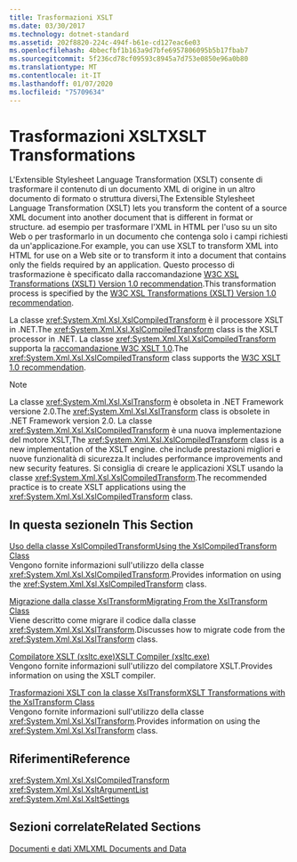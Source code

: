 ```yaml
---
title: Trasformazioni XSLT
ms.date: 03/30/2017
ms.technology: dotnet-standard
ms.assetid: 202f8820-224c-494f-b61e-cd127eac6e03
ms.openlocfilehash: 4bbecfbf1b163a9d7bfe6957806095b5b17fbab7
ms.sourcegitcommit: 5f236cd78cf09593c8945a7d753e0850e96a0b80
ms.translationtype: MT
ms.contentlocale: it-IT
ms.lasthandoff: 01/07/2020
ms.locfileid: "75709634"
---
```

# <a name="xslt-transformations"></a><span data-ttu-id="562af-102">Trasformazioni XSLT</span><span class="sxs-lookup"><span data-stu-id="562af-102">XSLT Transformations</span></span>
<span data-ttu-id="562af-103">L'Extensible Stylesheet Language Transformation (XSLT) consente di trasformare il contenuto di un documento XML di origine in un altro documento di formato o struttura diversi,</span><span class="sxs-lookup"><span data-stu-id="562af-103">The Extensible Stylesheet Language Transformation (XSLT) lets you transform the content of a source XML document into another document that is different in format or structure.</span></span> <span data-ttu-id="562af-104">ad esempio per trasformare l'XML in HTML per l'uso su un sito Web o per trasformarlo in un documento che contenga solo i campi richiesti da un'applicazione.</span><span class="sxs-lookup"><span data-stu-id="562af-104">For example, you can use XSLT to transform XML into HTML for use on a Web site or to transform it into a document that contains only the fields required by an application.</span></span> <span data-ttu-id="562af-105">Questo processo di trasformazione è specificato dalla raccomandazione [W3C XSL Transformations (XSLT) Version 1.0 recommendation](https://www.w3.org/TR/xslt-10/).</span><span class="sxs-lookup"><span data-stu-id="562af-105">This transformation process is specified by the [W3C XSL Transformations (XSLT) Version 1.0 recommendation](https://www.w3.org/TR/xslt-10/).</span></span>  
  
 <span data-ttu-id="562af-106">La classe <xref:System.Xml.Xsl.XslCompiledTransform> è il processore XSLT in .NET.</span><span class="sxs-lookup"><span data-stu-id="562af-106">The <xref:System.Xml.Xsl.XslCompiledTransform> class is the XSLT processor in .NET.</span></span> <span data-ttu-id="562af-107">La classe <xref:System.Xml.Xsl.XslCompiledTransform> supporta la [raccomandazione W3C XSLT 1.0](https://www.w3.org/TR/xslt-10/).</span><span class="sxs-lookup"><span data-stu-id="562af-107">The <xref:System.Xml.Xsl.XslCompiledTransform> class supports the [W3C XSLT 1.0 recommendation](https://www.w3.org/TR/xslt-10/).</span></span>  
  
> [!NOTE]
> <span data-ttu-id="562af-108">La classe <xref:System.Xml.Xsl.XslTransform> è obsoleta in .NET Framework versione 2.0.</span><span class="sxs-lookup"><span data-stu-id="562af-108">The <xref:System.Xml.Xsl.XslTransform> class is obsolete in .NET Framework version 2.0.</span></span> <span data-ttu-id="562af-109">La classe <xref:System.Xml.Xsl.XslCompiledTransform> è una nuova implementazione del motore XSLT,</span><span class="sxs-lookup"><span data-stu-id="562af-109">The <xref:System.Xml.Xsl.XslCompiledTransform> class is a new implementation of the XSLT engine.</span></span> <span data-ttu-id="562af-110">che include prestazioni migliori e nuove funzionalità di sicurezza.</span><span class="sxs-lookup"><span data-stu-id="562af-110">It includes performance improvements and new security features.</span></span> <span data-ttu-id="562af-111">Si consiglia di creare le applicazioni XSLT usando la classe <xref:System.Xml.Xsl.XslCompiledTransform>.</span><span class="sxs-lookup"><span data-stu-id="562af-111">The recommended practice is to create XSLT applications using the <xref:System.Xml.Xsl.XslCompiledTransform> class.</span></span>  
  
## <a name="in-this-section"></a><span data-ttu-id="562af-112">In questa sezione</span><span class="sxs-lookup"><span data-stu-id="562af-112">In This Section</span></span>  
 [<span data-ttu-id="562af-113">Uso della classe XslCompiledTransform</span><span class="sxs-lookup"><span data-stu-id="562af-113">Using the XslCompiledTransform Class</span></span>](../../../../docs/standard/data/xml/using-the-xslcompiledtransform-class.md)  
 <span data-ttu-id="562af-114">Vengono fornite informazioni sull'utilizzo della classe <xref:System.Xml.Xsl.XslCompiledTransform>.</span><span class="sxs-lookup"><span data-stu-id="562af-114">Provides information on using the <xref:System.Xml.Xsl.XslCompiledTransform> class.</span></span>  
  
 [<span data-ttu-id="562af-115">Migrazione dalla classe XslTransform</span><span class="sxs-lookup"><span data-stu-id="562af-115">Migrating From the XslTransform Class</span></span>](../../../../docs/standard/data/xml/migrating-from-the-xsltransform-class.md)  
 <span data-ttu-id="562af-116">Viene descritto come migrare il codice dalla classe <xref:System.Xml.Xsl.XslTransform>.</span><span class="sxs-lookup"><span data-stu-id="562af-116">Discusses how to migrate code from the <xref:System.Xml.Xsl.XslTransform> class.</span></span>  
  
 [<span data-ttu-id="562af-117">Compilatore XSLT (xsltc.exe)</span><span class="sxs-lookup"><span data-stu-id="562af-117">XSLT Compiler (xsltc.exe)</span></span>](../../../../docs/standard/data/xml/xslt-compiler-xsltc-exe.md)  
 <span data-ttu-id="562af-118">Vengono fornite informazioni sull'utilizzo del compilatore XSLT.</span><span class="sxs-lookup"><span data-stu-id="562af-118">Provides information on using the XSLT compiler.</span></span>  
  
 [<span data-ttu-id="562af-119">Trasformazioni XSLT con la classe XslTransform</span><span class="sxs-lookup"><span data-stu-id="562af-119">XSLT Transformations with the XslTransform Class</span></span>](../../../../docs/standard/data/xml/xslt-transformations-with-the-xsltransform-class.md)  
 <span data-ttu-id="562af-120">Vengono fornite informazioni sull'utilizzo della classe <xref:System.Xml.Xsl.XslTransform>.</span><span class="sxs-lookup"><span data-stu-id="562af-120">Provides information on using the <xref:System.Xml.Xsl.XslTransform> class.</span></span>  
  
## <a name="reference"></a><span data-ttu-id="562af-121">Riferimenti</span><span class="sxs-lookup"><span data-stu-id="562af-121">Reference</span></span>  
 <xref:System.Xml.Xsl.XslCompiledTransform>  
 <xref:System.Xml.Xsl.XsltArgumentList>  
 <xref:System.Xml.Xsl.XsltSettings>  
  
## <a name="related-sections"></a><span data-ttu-id="562af-122">Sezioni correlate</span><span class="sxs-lookup"><span data-stu-id="562af-122">Related Sections</span></span>  
 [<span data-ttu-id="562af-123">Documenti e dati XML</span><span class="sxs-lookup"><span data-stu-id="562af-123">XML Documents and Data</span></span>](../../../../docs/standard/data/xml/index.md)
